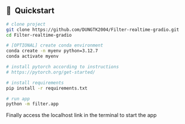 
## 🚀  Quickstart

```bash
# clone project
git clone https://github.com/DUNGTK2004/Filter-realtime-gradio.git
cd Filter-realtime-gradio

# [OPTIONAL] create conda environment
conda create -n myenv python=3.12.7
conda activate myenv

# install pytorch according to instructions
# https://pytorch.org/get-started/

# install requirements
pip install -r requirements.txt

# run app
python -m filter.app
```

Finally access the localhost link in the terminal to start the app
